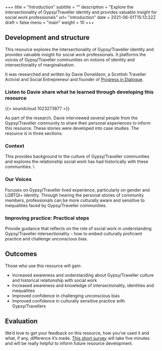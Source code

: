 +++
title = "Introduction"
subtitle = ""
description = "Explore the intersectionality of Gypsy/Traveller identity and provides valuable insight for social work professionals"
url= "introduction"
date = 2021-06-01T15:13:22Z
draft = false
menu = "main"
weight = 10
+++

## Development and structure

This resource explores the intersectionality of Gypsy/Traveller identity and provides valuable insight for social work professionals. It platforms the voices of Gypsy/Traveller communities on notions of identity and intersectionality of marginalisation.

It was researched and written by Davie Donaldson, a Scottish Traveller Activist and Social Entrepreneur and founder of [Progress in Dialogue](https://progressindialogue.org.uk/).

### Listen to Davie share what he learned through developing this resource

{{< soundcloud 1023273877 >}}

As part of the research, Davie interviewed several people from the Gypsy/Traveller community to share their personal experiences to inform this resource. These stories were developed into case studies.  The resource is in three sections:

### Context

This provides background to the culture of Gypsy/Traveller communities and explores the relationship social work has had historically with these communities.  \

### Our Voices

Focuses on Gypsy/Traveller lived experience, particularly on gender and LGBTQI+ identity. Through hearing the personal stories of community members, professionals can be more culturally aware and sensitive to inequalities faced by Gypsy/Traveller communities.

### Improving practice: Practical steps

Provide guidance that reflects on the role of social work in understanding Gypsy/Traveller intersectionality – how to embed culturally proficient practice and challenge unconscious bias.  

## Outcomes

Those who use this resource will gain:

* Increased awareness and understanding about Gypsy/Traveller culture and historical relationship with social work
* Increased awareness and knowledge of intersectionality, identities and inequalities
* Improved confidence in challenging unconscious bias
* Improved confidence in culturally sensitive practice with Gypsy/Travellers

## Evaluation

We’d love to get your feedback on this resource, how you’ve used it and what, if any, difference it’s made. [This short survey](https://www.surveymonkey.co.uk/r/Intersectionalityresource) will take five minutes and will be really helpful to inform future resource development.
